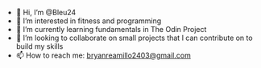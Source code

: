 - 👋 Hi, I’m @Bleu24
- 👀 I’m interested in fitness and programming
- 🌱 I’m currently learning fundamentals in The Odin Project 
- 💞️ I’m looking to collaborate on small projects that I can contribute on to build my skills
- 📫 How to reach me: bryanreamillo2403@gmail.com 

<!---
Bleu24/Bleu24 is a ✨ special ✨ repository because its `README.md` (this file) appears on your GitHub profile.
You can click the Preview link to take a look at your changes.
--->
